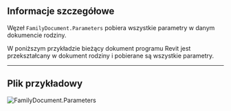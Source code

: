 ## Informacje szczegółowe
Węzeł `FamilyDocument.Parameters` pobiera wszystkie parametry w danym dokumencie rodziny.

W poniższym przykładzie bieżący dokument programu Revit jest przekształcany w dokument rodziny i pobierane są wszystkie parametry.
___
## Plik przykładowy

![FamilyDocument.Parameters](./Revit.Application.FamilyDocument.Parameters_img.jpg)
